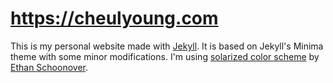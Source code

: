 # https://cheulyoung.com

This is my personal website made with [Jekyll][1]. It is based on Jekyll's Minima theme with some minor modifications. I'm using [solarized color scheme][2] by [Ethan Schoonover][3].

[1]: https://jekyllrb.com/
[2]: http://ethanschoonover.com/solarized
[3]: http://ethanschoonover.com/